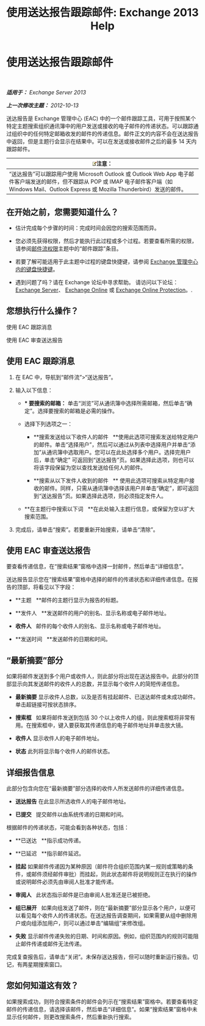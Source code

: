 ﻿---
title: '使用送达报告跟踪邮件: Exchange 2013 Help'
TOCTitle: 使用送达报告跟踪邮件
ms:assetid: a14e4e62-08ca-4a7b-92e1-d39fe3e0a9e5
ms:mtpsurl: https://technet.microsoft.com/zh-cn/library/JJ150554(v=EXCHG.150)
ms:contentKeyID: 50489710
ms.date: 01/11/2018
mtps_version: v=EXCHG.150
ms.translationtype: HT
---

# 使用送达报告跟踪邮件

 

_**适用于：** Exchange Server 2013_

_**上一次修改主题：** 2012-10-13_

送达报告是 Exchange 管理中心 (EAC) 中的一个邮件跟踪工具，可用于按照某个特定主题搜索组织通讯簿中的用户发送或接收的电子邮件的传递状态。可以跟踪通过组织中的任何特定邮箱收发的邮件的传递信息。邮件正文的内容不会在送达报告中返回，但是主题行会显示在结果中。可以在发送或接收邮件之后的最多 14 天内跟踪邮件。

<table>
<thead>
<tr class="header">
<th><img src="images/Bb124558.note(EXCHG.150).gif" title="注意" alt="注意" />注意：</th>
</tr>
</thead>
<tbody>
<tr class="odd">
<td>“送达报告”可以跟踪用户使用 Microsoft Outlook 或 Outlook Web App 电子邮件客户端发送的邮件，但不跟踪从 POP 或 IMAP 电子邮件客户端（如 Windows Mail、Outlook Express 或 Mozilla Thunderbird）发送的邮件。</td>
</tr>
</tbody>
</table>


## 在开始之前，您需要知道什么？

  - 估计完成每个步骤的时间：完成时间会因您的搜索范围而异。

  - 您必须先获得权限，然后才能执行此过程或多个过程。若要查看所需的权限，请参阅[邮件流权限](mail-flow-permissions-exchange-2013-help.md)主题中的“邮件跟踪”条目。

  - 若要了解可能适用于此主题中过程的键盘快捷键，请参阅 [Exchange 管理中心内的键盘快捷键](keyboard-shortcuts-in-the-exchange-admin-center-exchange-online-protection-help.md)。

  - 遇到问题了吗？请在 Exchange 论坛中寻求帮助。 请访问以下论坛：[Exchange Server](https://go.microsoft.com/fwlink/p/?linkid=60612)、 [Exchange Online](https://go.microsoft.com/fwlink/p/?linkid=267542) 或 [Exchange Online Protection](https://go.microsoft.com/fwlink/p/?linkid=285351)。.

## 您想执行什么操作？

使用 EAC 跟踪消息

使用 EAC 审查送达报告

## 使用 EAC 跟踪消息

1.  在 EAC 中，导航到“邮件流”\>“送达报告”。

2.  输入以下信息：
    
      - **\* 要搜索的邮箱：** 单击“浏览”可从通讯簿中选择所需邮箱，然后单击“确定”。选择要搜索的邮箱是必需的操作。
    
      - 选择下列选项之一：
        
          - **搜索发送给以下收件人的邮件   **使用此选项可搜索发送给特定用户的邮件。单击“选择用户”，然后可以通过从列表中选择用户并单击“添加”从通讯簿中选取用户。您可以在此处选择多个用户。选择完用户后，单击“确定” 可返回到“送达报告”页。如果选择此选项，则也可以将该字段保留为空以查找发送给任何人的邮件。
        
          - **搜索从以下发件人收到的邮件   ** 使用此选项可搜索从特定用户接收的邮件。同样，只需从通讯簿中选择该用户并单击“确定”，即可返回到“送达报告”页。如果选择此选项，则必须指定发件人。
    
      - **在主题行中搜索以下词   **在此处输入主题行信息，或保留为空以扩大搜索范围。

3.  完成后，请单击“搜索”。若要重新开始搜索，请单击“清除”。

## 使用 EAC 审查送达报告

要查看传递信息，在“搜索结果”窗格中选择一封邮件，然后单击“详细信息”。

送达报告显示您在“搜索结果”窗格中选择的邮件的传递状态和详细传递信息。在报告的顶部，将看见以下字段：

  - **主题   **邮件的主题行显示为报告的标题。

  - **发件人   **发送邮件的用户的别名、显示名称或电子邮件地址。

  - **收件人**   邮件的每个收件人的别名、显示名称或电子邮件地址。

  - **发送时间   **发送邮件的日期和时间。

## “最新摘要”部分

如果将邮件发送到多个用户或收件人，则此部分将出现在送达报告中。此部分的顶部显示向其发送邮件的收件人的总数，并显示每个收件人的简短传递信息。

  - **最新摘要** 显示收件人总数，以及是否有挂起邮件、已送达邮件或未成功邮件。单击超链接可按状态排序。

  - **搜索框**   如果将邮件发送到包括 30 个以上收件人的组，则此搜索框将非常有用。在搜索框中，键入要获取其传递信息的电子邮件地址并单击放大镜。

  - **收件人** 显示收件人的电子邮件地址。

  - **状态** 此列将显示每个收件人的邮件状态。

## 详细报告信息

此部分包含向您在“最新摘要”部分选择的收件人所发送邮件的详细传递信息。

  - **送达报告** 在此显示所选收件人的电子邮件地址。

  - **已提交**   提交邮件以由系统传递的日期和时间。

根据邮件的传递状态，可能会看到各种状态，包括：

  - **已送达   **指示成功传递。

  - **已延迟   **指示邮件延迟。

  - **挂起** 如果邮件传递因为某种原因（邮件符合组织范围内某一规则或策略的条件，或邮件须经邮件审批）而挂起，则此状态邮件将说明规则正在执行的操作或说明邮件必须先由审阅人批准才能传递。

  - **审阅人**   此状态指示邮件是已由审阅人批准还是已被拒绝。

  - **组已展开**   如果向组发送了邮件，则在“最新摘要”部分显示各个用户，以便可以看见每个收件人的传递状态。在送达报告调查期间，如果需要从组中删除用户或向组添加用户，则可以通过单击“编辑组”来修改组。

  - **失败** 显示邮件传递失败的日期、时间和原因。例如，组织范围内的规则可能阻止邮件传递或邮件无法传递。

完成复查报告后，请单击“关闭”。未保存送达报告，但可以随时重新运行报告。切记，有两星期搜索窗口。

## 您如何知道这有效？

如果搜索成功，则符合搜索条件的邮件会列示在“搜索结果”窗格中。若要查看特定邮件的传递信息，请选择该邮件，然后单击“详细信息”。如果“搜索结果”窗格中未显示任何邮件，则更改搜索条件，然后重新执行搜索。

